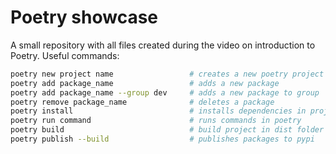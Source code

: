 # Poetry showcase
A small repository with all files created during the video on introduction to Poetry.
Useful commands:

```bash
poetry new project name                 # creates a new poetry project
poetry add package_name                 # adds a new package
poetry add package_name --group dev     # adds a new package to group    
poetry remove package_name              # deletes a package
poetry install                          # installs dependencies in project
poetry run command                      # runs commands in poetry
poetry build                            # build project in dist folder
poetry publish --build                  # publishes packages to pypi
```